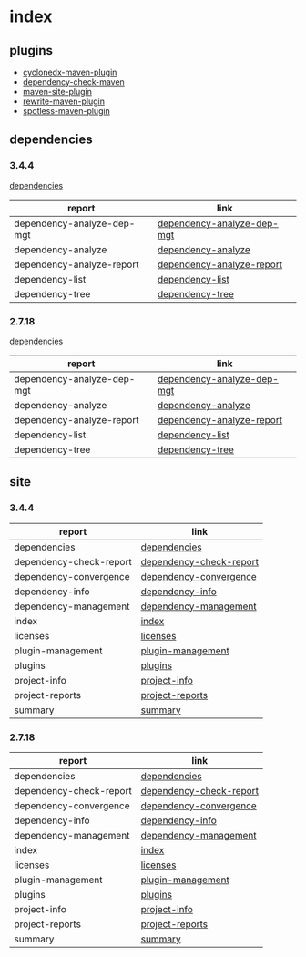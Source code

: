 # index 


## plugins  
- [cyclonedx-maven-plugin](./cyclonedx-maven-plugin.md)
- [dependency-check-maven](./dependency-check-maven.md)
- [maven-site-plugin](./maven-site-plugin.md)   
- [rewrite-maven-plugin](./rewrite-maven-plugin.md)
- [spotless-maven-plugin](./spotless-maven-plugin.md)


## dependencies 

### 3.4.4   

[dependencies](./3.4.4/dependencies.md)    

|report|link|
|---|---|
|dependency-analyze-dep-mgt|[dependency-analyze-dep-mgt](./3.4.4/dependency-analyze-dep-mgt.md)
|dependency-analyze|[dependency-analyze](./3.4.4/dependency-analyze.md)
|dependency-analyze-report|[dependency-analyze-report](./3.4.4/dependency-analyze-report.md)
|dependency-list|[dependency-list](./3.4.4/dependency-list.md)
|dependency-tree|[dependency-tree](./3.4.4/dependency-tree.md)


### 2.7.18  

[dependencies](./2.7.18/dependencies.md)    

|report|link|
|---|---|
|dependency-analyze-dep-mgt|[dependency-analyze-dep-mgt](./2.7.18/dependency-analyze-dep-mgt.md)
|dependency-analyze|[dependency-analyze](./2.7.18/dependency-analyze.md)
|dependency-analyze-report|[dependency-analyze-report](./2.7.18/dependency-analyze-report.md)
|dependency-list|[dependency-list](./2.7.18/dependency-list.md)
|dependency-tree|[dependency-tree](./2.7.18/dependency-tree.md)


## site 


### 3.4.4   

|report|link|
|---|---|
|dependencies|[dependencies](./3.4.4/site/dependencies.html)
|dependency-check-report|[dependency-check-report](./3.4.4/site/dependency-check-report.html)
|dependency-convergence|[dependency-convergence](./3.4.4/site/dependency-convergence.html)
|dependency-info|[dependency-info](./3.4.4/site/dependency-info.html)
|dependency-management|[dependency-management](./3.4.4/site/dependency-management.html)
|index|[index](./3.4.4/site/index.html)
|licenses|[licenses](./3.4.4/site/licenses.html)
|plugin-management|[plugin-management](./3.4.4/site/plugin-management.html)
|plugins|[plugins](./3.4.4/site/plugins.html)
|project-info|[project-info](./3.4.4/site/project-info.html)
|project-reports|[project-reports](./3.4.4/site/project-reports.html)
|summary|[summary](./3.4.4/site/summary.html)


### 2.7.18     

|report|link|
|---|---|
|dependencies|[dependencies](./2.7.18/site/dependencies.html)
|dependency-check-report|[dependency-check-report](./2.7.18/site/dependency-check-report.html)
|dependency-convergence|[dependency-convergence](./2.7.18/site/dependency-convergence.html)
|dependency-info|[dependency-info](./2.7.18/site/dependency-info.html)
|dependency-management|[dependency-management](./2.7.18/site/dependency-management.html)
|index|[index](./2.7.18/site/index.html)
|licenses|[licenses](./2.7.18/site/licenses.html)
|plugin-management|[plugin-management](./2.7.18/site/plugin-management.html)
|plugins|[plugins](./2.7.18/site/plugins.html)
|project-info|[project-info](./2.7.18/site/project-info.html)
|project-reports|[project-reports](./2.7.18/site/project-reports.html)
|summary|[summary](./2.7.18/site/summary.html)
